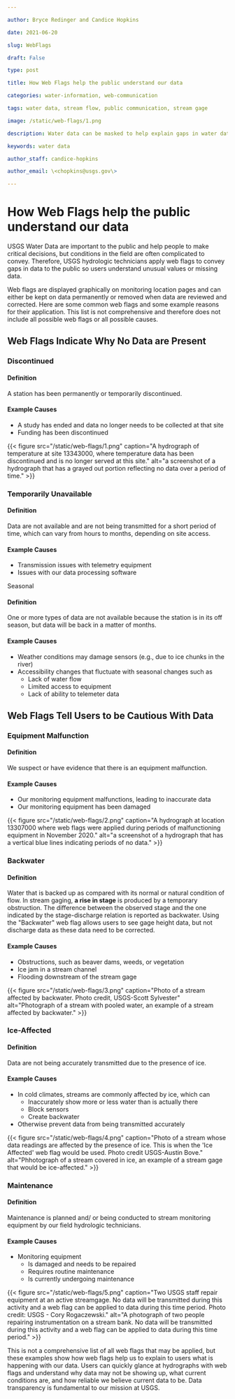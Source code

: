 ```yaml
---

author: Bryce Redinger and Candice Hopkins

date: 2021-06-20

slug: WebFlags

draft: False

type: post

title: How Web Flags help the public understand our data

categories: water-information, web-communication

tags: water data, stream flow, public communication, stream gage

image: /static/web-flags/1.png

description: Water data can be masked to help explain gaps in water data availability. 

keywords: water data

author_staff: candice-hopkins

author_email: \<chopkins@usgs.gov\>

---
```




# How Web Flags help the public understand our data

USGS Water Data are important to the public and help people to make
critical decisions, but conditions in the field are often complicated to
convey. Therefore, USGS hydrologic technicians apply web flags to convey
gaps in data to the public so users understand unusual values or missing
data.

Web flags are displayed graphically on monitoring location pages and can
either be kept on data permanently or removed when data are reviewed and
corrected. Here are some common web flags and some example reasons for
their application. This list is not comprehensive and therefore does not
include all possible web flags or all possible causes.

##  Web Flags Indicate Why No Data are Present

### Discontinued

#### Definition

A station has been permanently or temporarily discontinued.

#### Example Causes

* A study has ended and data no longer needs to be collected at that site
* Funding has been discontinued

<div class="grid-row">
{{< figure src="/static/web-flags/1.png" caption="A hydrograph of temperature at site 13343000, where temperature data has been discontinued and is no longer served at this site." alt="a screenshot of a hydrograph that has a grayed out portion reflecting no data over a period of time." >}}
</div>

### Temporarily Unavailable

#### Definition

Data are not available and are not being transmitted for a short period
of time, which can vary from hours to months, depending on site access.

#### Example Causes

* Transmission issues with telemetry equipment
* Issues with our data processing software

Seasonal

#### Definition

One or more types of data are not available because the station is in
its off season, but data will be back in a matter of months.

#### Example Causes

* Weather conditions may damage sensors (e.g., due to ice chunks in the river)
* Accessibility changes that fluctuate with seasonal changes such as
  * Lack of water flow
  * Limited access to equipment
  * Lack of ability to telemeter data

## Web Flags Tell Users to be Cautious With Data 

### Equipment Malfunction

#### Definition

We suspect or have evidence that there is an equipment malfunction.

#### Example Causes

* Our monitoring equipment malfunctions, leading to inaccurate data
* Our monitoring equipment has been damaged

<div class="grid-row">
{{< figure src="/static/web-flags/2.png" caption="A hydrograph at location 13307000 where web flags were applied during periods of malfunctioning equipment in November 2020." alt="a screenshot of a hydrograph that has a vertical blue lines indicating periods of no data." >}}
</div>

### Backwater

#### Definition

Water that is backed up as compared with its normal or natural condition
of flow. In stream gaging, **a rise in stage** is produced by a
temporary obstruction. The difference between the observed stage and the
one indicated by the stage-discharge relation is reported as backwater.
Using the "Backwater" web flag allows users to see gage height data, but
not discharge data as these data need to be corrected.

#### Example Causes

* Obstructions, such as beaver dams, weeds, or vegetation
* Ice jam in a stream channel
* Flooding downstream of the stream gage

<div class="grid-row">
{{< figure src="/static/web-flags/3.png" caption="Photo of a stream affected by backwater. Photo credit, USGS-Scott Sylvester" alt="Photograph of a stream with pooled water, an example of a stream affected by backwater." >}}
</div>

### Ice-Affected

#### Definition

Data are not being accurately transmitted due to the presence of ice.

#### Example Causes

* In cold climates, streams are commonly affected by ice, which can
  * Inaccurately show more or less water than is actually there
  * Block sensors
  * Create backwater
* Otherwise prevent data from being transmitted accurately

<div class="grid-row">
{{< figure src="/static/web-flags/4.png" caption="Photo of a stream whose data readings are affected by the presence of ice. This is when the 'Ice Affected' web flag would be used. Photo credit USGS-Austin Bove." alt="Phhotograph of a stream covered in ice, an example of a stream gage that would be ice-affected." >}}
</div>

### Maintenance

#### Definition

Maintenance is planned and/ or being conducted to stream monitoring
equipment by our field hydrologic technicians. 

#### Example Causes

* Monitoring equipment
  * Is damaged and needs to be repaired
  * Requires routine maintenance
  * Is currently undergoing maintenance


<div class="grid-row">
{{< figure src="/static/web-flags/5.png" caption="Two USGS staff repair equipment at an active streamgage. No data will be transmitted during this activity and a web flag can be applied to data during this time period. Photo credit: USGS - Cory Rogaczewski." alt="A photograph of two people repairing instrumentation on a stream bank. No data will be transmitted during this activity and a web flag can be applied to data during this time period." >}}
</div>

This is not a comprehensive list of all web flags that may be applied,
but these examples show how web flags help us to explain to users what
is happening with our data. Users can quickly glance at hydrographs with
web flags and understand why data may not be showing up, what current
conditions are, and how reliable we believe current data to be. Data
transparency is fundamental to our mission at USGS.

